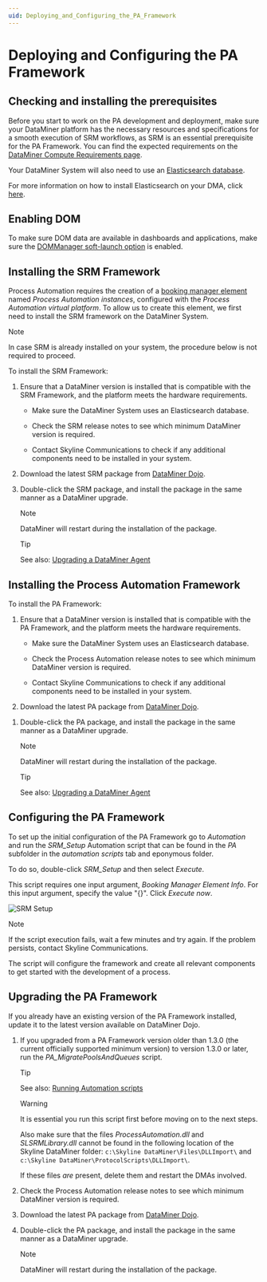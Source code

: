 ```yaml
---
uid: Deploying_and_Configuring_the_PA_Framework
---
```


# Deploying and Configuring the PA Framework

## Checking and installing the prerequisites

Before you start to work on the PA development and deployment, make sure your DataMiner platform has the necessary resources and specifications for a smooth execution of SRM workflows, as SRM is an essential prerequisite for the PA Framework. You can find the expected requirements on the [DataMiner Compute Requirements page](https://community.dataminer.services/dataminer-compute-requirements/).

Your DataMiner System will also need to use an [Elasticsearch database](xref:Elasticsearch_database).

For more information on how to install Elasticsearch on your DMA, click [here](xref:Installing_Elasticsearch_via_DataMiner).

## Enabling DOM

To make sure DOM data are available in dashboards and applications, make sure the [DOMManager soft-launch option](xref:SoftLaunchOptions#dommanager) is enabled.

## Installing the SRM Framework

Process Automation requires the creation of a [booking manager element](xref:SolSRM) named *Process Automation instances*, configured with the *Process Automation virtual platform*. To allow us to create this element, we first need to install the SRM framework on the DataMiner System.

<!-- Comment: More info on how to make this booking manager element and configure it? -->

> [!NOTE]
> In case SRM is already installed on your system, the procedure below is not required to proceed.

To install the SRM Framework:

1. Ensure that a DataMiner version is installed that is compatible with the SRM Framework, and the platform meets the hardware requirements.

   - Make sure the DataMiner System uses an Elasticsearch database.

   - Check the SRM release notes to see which minimum DataMiner version is required.

   - Contact Skyline Communications to check if any additional components need to be installed in your system.

1. Download the latest SRM package from [DataMiner Dojo](https://community.dataminer.services/downloads/).

1. Double-click the SRM package, and install the package in the same manner as a DataMiner upgrade.

   > [!NOTE]
   > DataMiner will restart during the installation of the package.

   > [!TIP]
   > See also: [Upgrading a DataMiner Agent](xref:Upgrading_a_DataMiner_Agent)

## Installing the Process Automation Framework

To install the PA Framework:

1. Ensure that a DataMiner version is installed that is compatible with the PA Framework, and the platform meets the hardware requirements.

   - Make sure the DataMiner System uses an Elasticsearch database.

   - Check the Process Automation release notes to see which minimum DataMiner version is required.

   - Contact Skyline Communications to check if any additional components need to be installed in your system.

1. Download the latest PA package from [DataMiner Dojo](https://community.dataminer.services/downloads/).

<!-- Comment: If ZIP, mention in help that you need to unzip first before installing. -->

1. Double-click the PA package, and install the package in the same manner as a DataMiner upgrade.

   > [!NOTE]
   > DataMiner will restart during the installation of the package.

   > [!TIP]
   > See also: [Upgrading a DataMiner Agent](xref:Upgrading_a_DataMiner_Agent)

## Configuring the PA Framework

To set up the initial configuration of the PA Framework go to *Automation* and run the *SRM_Setup* Automation script that can be found in the *PA* subfolder in the *automation scripts* tab and eponymous folder.

To do so, double-click *SRM_Setup* and then select *Execute*.

This script requires one input argument, *Booking Manager Element Info*. For this input argument, specify the value "{}". Click *Execute now*.

![SRM Setup](~/user-guide/images/SRM_setup.png)

> [!NOTE]
> If the script execution fails, wait a few minutes and try again. If the problem persists, contact Skyline Communications.

The script will configure the framework and create all relevant components to get started with the development of a process.

## Upgrading the PA Framework

If you already have an existing version of the PA Framework installed, update it to the latest version available on DataMiner Dojo.

1. If you upgraded from a PA Framework version older than 1.3.0 (the current officially supported minimum version) to version 1.3.0 or later, run the *PA_MigratePoolsAndQueues* script.

   > [!TIP]
   > See also: [Running Automation scripts](xref:Running_Automation_scripts)

   > [!WARNING]
   > It is essential you run this script first before moving on to the next steps.

   Also make sure that the files *ProcessAutomation.dll* and *SLSRMLibrary.dll* cannot be found in the following location of the Skyline DataMiner folder: `c:\Skyline DataMiner\Files\DLLImport\` and `c:\Skyline DataMiner\ProtocolScripts\DLLImport\`.

    If these files *are* present, delete them and restart the DMAs involved.

1. Check the Process Automation release notes to see which minimum DataMiner version is required.

1. Download the latest PA package from [DataMiner Dojo](https://community.dataminer.services/downloads/).

1. Double-click the PA package, and install the package in the same manner as a DataMiner upgrade.

   > [!NOTE]
   > DataMiner will restart during the installation of the package.



